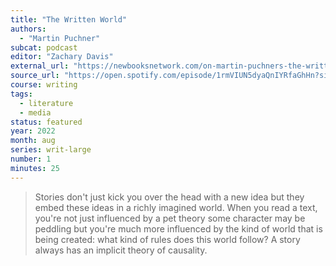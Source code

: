 ```yaml
---
title: "The Written World"
authors:
  - "Martin Puchner"
subcat: podcast
editor: "Zachary Davis"
external_url: "https://newbooksnetwork.com/on-martin-puchners-the-written-world"
source_url: "https://open.spotify.com/episode/1rmVIUN5dyaQnIYRfaGhHn?si=6Gk5rbnBQL-_OXr_ZdHSIg"
course: writing
tags:
  - literature
  - media
status: featured
year: 2022
month: aug
series: writ-large
number: 1
minutes: 25
---
```


> Stories don't just kick you over the head with a new idea but they embed these ideas in a richly imagined world.
> When you read a text, you're not just influenced by a pet theory some character may be peddling but you're much more influenced by the kind of world that is being created: what kind of rules does this world follow? A story always has an implicit theory of causality.
